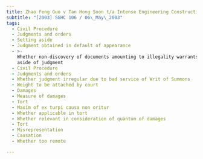 ```yaml
---
title: Zhao Feng Guo v Tan Hong Soon t/a Intense Engineering Construction
subtitle: "[2003] SGHC 106 / 06\_May\_2003"
tags:
  - Civil Procedure
  - Judgments and orders
  - Setting aside
  - Judgment obtained in default of appearance
  - >-
    Whether non-discovery of documents amounting to illegality warrants setting
    aside of judgment
  - Civil Procedure
  - Judgments and orders
  - Whether judgment irregular due to bad service of Writ of Summons
  - Weight to be attached by court
  - Damages
  - Measure of damages
  - Tort
  - Maxim of ex turpi causa non oritur
  - Whether applicable in tort
  - Whether relevant in consideration of quantum of damages
  - Tort
  - Misrepresentation
  - Causation
  - Whether too remote

---
```


